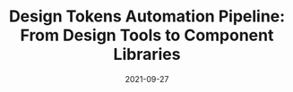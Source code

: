 ---
date: 2021-09-27
permalink: false
tags:
  - automation
  - design-tokens
  - design-systems
target_url: https://alexbuenodesign.medium.com/design-tokens-automation-pipeline-from-design-tools-to-cdks-part-1-aac045c8fb15
title: "Design Tokens Automation Pipeline: From Design Tools to Component Libraries"
---